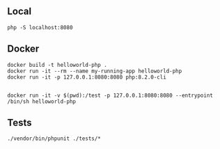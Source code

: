 ## Local
    php -S localhost:8080

## Docker
    docker build -t helloworld-php .
    docker run -it --rm --name my-running-app helloworld-php
    docker run -it -p 127.0.0.1:8080:8080 php:8.2.0-cli 


    docker run -it -v $(pwd):/test -p 127.0.0.1:8080:8080 --entrypoint /bin/sh helloworld-php

## Tests

    ./vendor/bin/phpunit ./tests/*
    